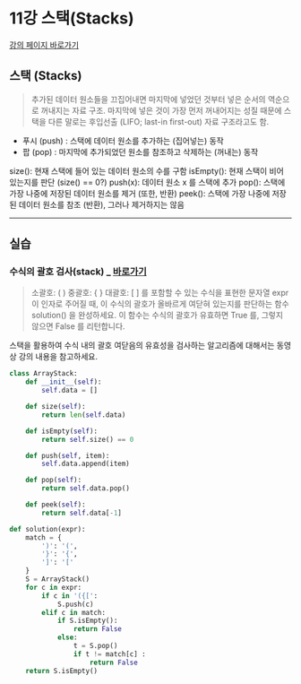 # 11강 스택(Stacks)

[강의 페이지 바로가기](https://school.programmers.co.kr/learn/courses/57/lessons/13855)

## 스택 (Stacks)

> 추가된 데이터 원소들을 끄집어내면 마지막에 넣었던 것부터 넣은 순서의 역순으로 꺼내지는 자료 구조.
> 마지막에 넣은 것이 가장 먼저 꺼내어지는 성질 때문에 스택을 다른 말로는 후입선출 (LIFO; last-in first-out) 자료 구조라고도 함.

- 푸시 (push) : 스택에 데이터 원소를 추가하는 (집어넣는) 동작
- 팝 (pop) : 마지막에 추가되었던 원소를 참조하고 삭제하는 (꺼내는) 동작

size(): 현재 스택에 들어 있는 데이터 원소의 수를 구함
isEmpty(): 현재 스택이 비어 있는지를 판단 (size() == 0?)
push(x): 데이터 원소 x 를 스택에 추가
pop(): 스택에 가장 나중에 저장된 데이터 원소를 제거 (또한, 반환)
peek(): 스택에 가장 나중에 저장된 데이터 원소를 참조 (반환), 그러나 제거하지는 않음

---

## 실습

### 수식의 괄호 검사(stack) \_ [바로가기](https://school.programmers.co.kr/learn/courses/57/lessons/13786)

> 소괄호: ( )
> 중괄호: { }
> 대괄호: [ ]
> 를 포함할 수 있는 수식을 표현한 문자열 expr 이 인자로 주어질 때, 이 수식의 괄호가 올바르게 여닫혀 있는지를 판단하는 함수 solution() 을 완성하세요. 이 함수는 수식의 괄호가 유효하면 True 를, 그렇지 않으면 False 를 리턴합니다.

스택을 활용하여 수식 내의 괄호 여닫음의 유효성을 검사하는 알고리즘에 대해서는 동영상 강의 내용을 참고하세요.

```python
class ArrayStack:
    def __init__(self):
        self.data = []

    def size(self):
        return len(self.data)

    def isEmpty(self):
        return self.size() == 0

    def push(self, item):
        self.data.append(item)

    def pop(self):
        return self.data.pop()

    def peek(self):
        return self.data[-1]

def solution(expr):
    match = {
        ')': '(',
        '}': '{',
        ']': '['
    }
    S = ArrayStack()
    for c in expr:
        if c in '({[':
            S.push(c)
        elif c in match:
            if S.isEmpty():
                return False
            else:
                t = S.pop()
                if t != match[c] :
                    return False
    return S.isEmpty()

```
